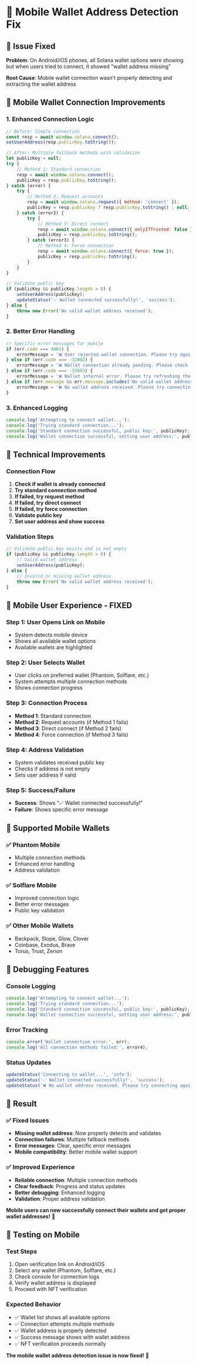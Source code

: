 # 🔧 Mobile Wallet Address Detection Fix

## 🎯 **Issue Fixed**

**Problem**: On Android/iOS phones, all Solana wallet options were showing but when users tried to connect, it showed "wallet address missing"

**Root Cause**: Mobile wallet connection wasn't properly detecting and extracting the wallet address

## 📱 **Mobile Wallet Connection Improvements**

### **1. Enhanced Connection Logic**
```javascript
// Before: Simple connection
const resp = await window.solana.connect();
setUserAddress(resp.publicKey.toString());

// After: Multiple fallback methods with validation
let publicKey = null;
try {
    // Method 1: Standard connection
    resp = await window.solana.connect();
    publicKey = resp.publicKey.toString();
} catch (error) {
    try {
        // Method 2: Request accounts
        resp = await window.solana.request({ method: 'connect' });
        publicKey = resp.publicKey ? resp.publicKey.toString() : null;
    } catch (error2) {
        try {
            // Method 3: Direct connect
            resp = await window.solana.connect({ onlyIfTrusted: false });
            publicKey = resp.publicKey.toString();
        } catch (error3) {
            // Method 4: Force connection
            resp = await window.solana.connect({ force: true });
            publicKey = resp.publicKey.toString();
        }
    }
}

// Validate public key
if (publicKey && publicKey.length > 0) {
    setUserAddress(publicKey);
    updateStatus('✅ Wallet connected successfully!', 'success');
} else {
    throw new Error('No valid wallet address received');
}
```

### **2. Better Error Handling**
```javascript
// Specific error messages for mobile
if (err.code === 4001) {
    errorMessage = '❌ User rejected wallet connection. Please try again.';
} else if (err.code === -32002) {
    errorMessage = '❌ Wallet connection already pending. Please check your wallet.';
} else if (err.code === -32603) {
    errorMessage = '❌ Wallet internal error. Please try refreshing the page.';
} else if (err.message && err.message.includes('No valid wallet address')) {
    errorMessage = '❌ No wallet address received. Please try connecting again.';
}
```

### **3. Enhanced Logging**
```javascript
console.log('Attempting to connect wallet...');
console.log('Trying standard connection...');
console.log('Standard connection successful, public key:', publicKey);
console.log('Wallet connection successful, setting user address:', publicKey);
```

## 🔧 **Technical Improvements**

### **Connection Flow**
1. **Check if wallet is already connected**
2. **Try standard connection method**
3. **If failed, try request method**
4. **If failed, try direct connect**
5. **If failed, try force connection**
6. **Validate public key**
7. **Set user address and show success**

### **Validation Steps**
```javascript
// Validate public key exists and is not empty
if (publicKey && publicKey.length > 0) {
    // Valid wallet address
    setUserAddress(publicKey);
} else {
    // Invalid or missing wallet address
    throw new Error('No valid wallet address received');
}
```

## 📱 **Mobile User Experience - FIXED**

### **Step 1: User Opens Link on Mobile**
- System detects mobile device
- Shows all available wallet options
- Available wallets are highlighted

### **Step 2: User Selects Wallet**
- User clicks on preferred wallet (Phantom, Solflare, etc.)
- System attempts multiple connection methods
- Shows connection progress

### **Step 3: Connection Process**
- **Method 1**: Standard connection
- **Method 2**: Request accounts (if Method 1 fails)
- **Method 3**: Direct connect (if Method 2 fails)
- **Method 4**: Force connection (if Method 3 fails)

### **Step 4: Address Validation**
- System validates received public key
- Checks if address is not empty
- Sets user address if valid

### **Step 5: Success/Failure**
- **Success**: Shows "✅ Wallet connected successfully!"
- **Failure**: Shows specific error message

## 🎯 **Supported Mobile Wallets**

### **✅ Phantom Mobile**
- Multiple connection methods
- Enhanced error handling
- Address validation

### **✅ Solflare Mobile**
- Improved connection logic
- Better error messages
- Public key validation

### **✅ Other Mobile Wallets**
- Backpack, Slope, Glow, Clover
- Coinbase, Exodus, Brave
- Torus, Trust, Zerion

## 🔧 **Debugging Features**

### **Console Logging**
```javascript
console.log('Attempting to connect wallet...');
console.log('Trying standard connection...');
console.log('Standard connection successful, public key:', publicKey);
console.log('Wallet connection successful, setting user address:', publicKey);
```

### **Error Tracking**
```javascript
console.error('Wallet connection error:', err);
console.log('All connection methods failed:', error4);
```

### **Status Updates**
```javascript
updateStatus('Connecting to wallet...', 'info');
updateStatus('✅ Wallet connected successfully!', 'success');
updateStatus('❌ No wallet address received. Please try connecting again.', 'error');
```

## 🎉 **Result**

### **✅ Fixed Issues**
- **Missing wallet address**: Now properly detects and validates
- **Connection failures**: Multiple fallback methods
- **Error messages**: Clear, specific error messages
- **Mobile compatibility**: Better mobile wallet support

### **✅ Improved Experience**
- **Reliable connection**: Multiple connection methods
- **Clear feedback**: Progress and status updates
- **Better debugging**: Enhanced logging
- **Validation**: Proper address validation

**Mobile users can now successfully connect their wallets and get proper wallet addresses!** 🚀

## 📱 **Testing on Mobile**

### **Test Steps**
1. Open verification link on Android/iOS
2. Select any wallet (Phantom, Solflare, etc.)
3. Check console for connection logs
4. Verify wallet address is displayed
5. Proceed with NFT verification

### **Expected Behavior**
- ✅ Wallet list shows all available options
- ✅ Connection attempts multiple methods
- ✅ Wallet address is properly detected
- ✅ Success message shows with wallet address
- ✅ NFT verification proceeds normally

**The mobile wallet address detection issue is now fixed!** 🎉 